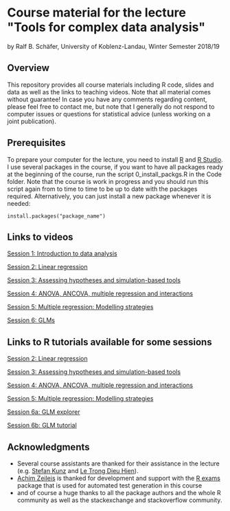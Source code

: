 # Course material for the lecture "Tools for complex data analysis"

by Ralf B. Schäfer, University of Koblenz-Landau, Winter Semester 2018/19

## Overview

This repository provides all course materials including R code, slides and data as well as the links to teaching videos.
Note that all material comes without guarantee! In case you have any comments regarding content, 
please feel free to contact me, but note that I generally do not respond to computer issues or questions 
for statistical advice (unless working on a joint publication).

## Prerequisites

To prepare your computer for the lecture, you need to install [R](http://www.r-project.org/) and 
[R Studio](http://www.rstudio.com/). I use several packages in the course, if you want to have all packages 
ready at the beginning of the course, run the script 0_install_packgs.R in the Code folder. Note that 
the course is work in progress and you should run this script again from to time to time to be up to date with 
the packages required. Alternatively, you can just install a new package whenever it is needed:

```
install.packages("package_name")
```

## Links to videos
[Session 1: Introduction to data analysis](https://videoakademie.ko-ld.de/Panopto/Pages/Sessions/List.aspx?folderID=24ca3f8a-9f69-4cdd-af52-a958007b79df)

[Session 2: Linear regression](https://videoakademie.ko-ld.de/Panopto/Pages/Sessions/List.aspx?folderID=99bc5c3a-29a4-4611-97f2-a958007b8ff7)  

[Session 3: Assessing hypotheses and simulation-based tools](https://videoakademie.ko-ld.de/Panopto/Pages/Sessions/List.aspx?folderID=6dea59e1-57fd-4e28-9b58-a958007b9ea6)

[Session 4: ANOVA, ANCOVA, multiple regression and interactions](https://videoakademie.ko-ld.de/Panopto/Pages/Sessions/List.aspx?folderID=01bc0b2d-6c6f-4ed6-a3e0-a958007ba530)

[Session 5: Multiple regression: Modelling strategies](https://videoakademie.ko-ld.de/Panopto/Pages/Sessions/List.aspx?folderID=2c70d7c4-8452-42fb-a561-a99e014c1e5b)

[Session 6: GLMs](https://videoakademie.ko-ld.de/Panopto/Pages/Sessions/List.aspx?folderID=637d7b94-7b22-4a46-9543-a9b400ecbe77)

## Links to R tutorials available for some sessions
[Session 2: Linear regression](http://139.14.20.252:3838/session/2/)  

[Session 3: Assessing hypotheses and simulation-based tools](http://139.14.20.252:3838/session/3/)

[Session 4: ANOVA, ANCOVA, multiple regression and interactions](http://139.14.20.252:3838/session/4/)

[Session 5: Multiple regression: Modelling strategies](http://139.14.20.252:3838/session/5/)

[Session 6a: GLM explorer](http://139.14.20.252:3838/session/6_glm/)

[Session 6b: GLM tutorial](http://139.14.20.252:3838/session/6/)




## Acknowledgments
* Several course assistants are thanked for their assistance in the lecture (e.g. [Stefan Kunz](https://www.uni-koblenz-landau.de/en/campus-landau/faculty7/environmental-sciences/landscape-ecology/staff/stefan-kunz) and
[Le Trong Dieu Hien](https://www.uni-koblenz-landau.de/en/campus-landau/faculty7/environmental-sciences/landscape-ecology/Staff/dieuhien/letrongdieuhien)).
* [Achim Zeileis](https://eeecon.uibk.ac.at/~zeileis/) is thanked for development and support with the
[R exams](http://www.r-exams.org) package that is used for automated test generation in this course
* and of course a huge thanks to all the package authors and the whole R community as
well as the stackexchange and stackoverflow community.
